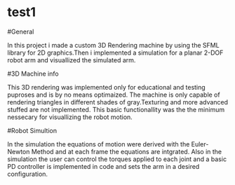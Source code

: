 # test1

#General

In this project i made a custom 3D Rendering machine by using the SFML library for 2D graphics.Then i implemented a simulation for 
a planar 2-DOF robot arm and visuallized the simulated arm.


#3D Machine info

This 3D rendering was implemented only for educational and testing puproses and is by no means optimaized. The machine is
only capable of  rendering triangles in different shades of gray.Texturing and more advanced stuffed are not implemented.
This basic functionallity was the the minimum nessecary for visuallizing the robot motion.

#Robot Simultion

In the simulation the equations of motion were derived with the Euler-Newton Method and at each frame the equations are intgrated.
Also in the simulation the user can control the torques applied to each joint and a basic PD controller is implemented in code and sets
the arm in a desired configuration.

